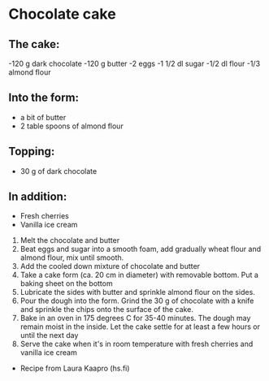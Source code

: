 # Chocolate cake

## The cake:
-120 g dark chocolate
-120 g butter
-2 eggs
-1 1/2 dl sugar
-1/2 dl flour
-1/3 almond flour

## Into the form:

- a bit of butter
- 2 table spoons of almond flour

## Topping:

- 30 g of dark chocolate

## In addition:

- Fresh cherries
- Vanilla ice cream

1. Melt the chocolate and butter
2. Beat eggs and sugar into a smooth foam, add gradually wheat flour and almond flour, mix until smooth.
3. Add the cooled down mixture of chocolate and butter
4. Take a cake form (ca. 20 cm in diameter) with removable bottom. Put a baking sheet on the bottom
5. Lubricate the sides with butter and sprinkle almond flour on the sides.
6. Pour the dough into the form. Grind the 30 g of chocolate with a knife and sprinkle the chips onto the surface of the cake.
7. Bake in an oven in 175 degrees C for 35-40 minutes. The dough may remain moist in the inside. Let the cake settle for at least a few hours or until the next day
8. Serve the cake when it's in room temperature with fresh cherries and vanilla ice cream


- Recipe from Laura Kaapro (hs.fi)



